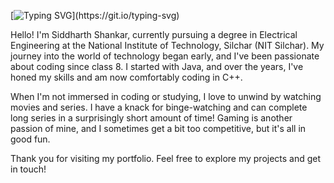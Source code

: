 [![Typing SVG](https://readme-typing-svg.demolab.com?font=Fira+Code&pause=1000&color=F70000&background=FF55CC00&width=435&lines=Resume!)](https://git.io/typing-svg)

Hello! I'm Siddharth Shankar, currently pursuing a degree in Electrical Engineering at the National Institute of Technology, Silchar (NIT Silchar). My journey into the world of technology began early, and I've been passionate about coding since class 8. I started with Java, and over the years, I've honed my skills and am now comfortably coding in C++.

When I'm not immersed in coding or studying, I love to unwind by watching movies and series. I have a knack for binge-watching and can complete long series in a surprisingly short amount of time! Gaming is another passion of mine, and I sometimes get a bit too competitive, but it's all in good fun.

Thank you for visiting my portfolio. Feel free to explore my projects and get in touch!
